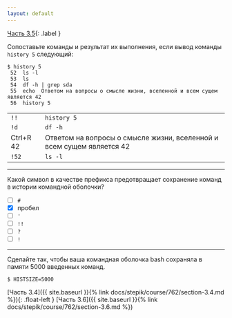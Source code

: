```yaml
---
layout: default
---
```


<span>[Часть 3.5](){: .label }</span>

Сопоставьте команды и результат их выполнения, если вывод команды `history 5`
следующий:

```shell
$ history 5
 52  ls -l
 53  ls
 54  df -h | grep sda
 55  echo  Ответом на вопросы о смысле жизни, вселенной и всем сущем является 42
 56  history 5
```

|           |                                                                       |
|:----------|:----------------------------------------------------------------------|
| `!!`      | `history 5`                                                           |
| `!d`      | `df -h`                                                               |
| Ctrl+R 42 | Ответом на вопросы о смысле жизни, вселенной и всем сущем является 42 |
| `!52`     | `ls -l`                                                               |

---

Какой символ в качестве префикса предотвращает сохранение команд в истории
командной оболочки?

- [ ] `#`
- [x] пробел
- [ ] `'`
- [ ] `!!`
- [ ] `?`
- [ ] `!`

---

Сделайте так, чтобы ваша командная оболочка bash сохраняла в памяти 5000
введенных команд.

```shell
$ HISTSIZE=5000
```

<span class="d-block text-right">
  [Часть 3.4]({{ site.baseurl }}{% link docs/stepik/course/762/section-3.4.md %}){: .float-left }
  [Часть 3.6]({{ site.baseurl }}{% link docs/stepik/course/762/section-3.6.md %})
</span>
